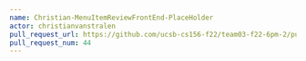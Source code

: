 ```yaml
---
name: Christian-MenuItemReviewFrontEnd-PlaceHolder
actor: christianvanstralen
pull_request_url: https://github.com/ucsb-cs156-f22/team03-f22-6pm-2/pull/44
pull_request_num: 44
---
```

